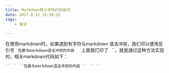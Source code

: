 ```yaml
---
title: Markdown转义字符打印技巧
date: 2017-8-15 15:10:25
tags: 
    - 笔记
    
---
```

在使用markdown时，如果遇到有字符与markdown 语法冲突，我们可以使用反引号`` `` ``包裹与markdown语法冲突的内容 `` `` `` 
上面我打印了`` `` ``，就是通过这种方法实现的，相关markdown代码如下：
```markdown
`` `` ``包裹与markdown语法冲突的内容 `` `` `` 

```

